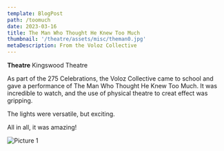 ```yaml
---
template: BlogPost
path: /toomuch
date: 2023-03-16
title: The Man Who Thought He Knew Too Much
thumbnail: '/theatre/assets/misc/theman0.jpg'
metaDescription: From the Voloz Collective
---
```


**Theatre**      Kingswood Theatre  



As part of the 275 Celebrations, the Voloz Collective came to school and gave a performance of The Man Who Thought He Knew Too Much.
It was incredible to watch, and the use of physical theatre to creat effect was gripping.

The lights were versatile, but exciting.

All in all, it was amazing!


![Picture 1](/theatre/assets/misc/theman1.jpg)
